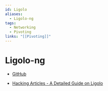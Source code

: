```yaml
---
id: Ligolo
aliases:
  - Ligolo-ng
tags:
  - Networking
  - Pivoting
links: "[[Pivoting]]"
---
```


# Ligolo-ng

- [GitHub](https://github.com/nicocha30/ligolo-ng)

- [Hacking Articles - A Detailed Guide on Ligolo](https://www.hackingarticles.in/a-detailed-guide-on-ligolo-ng/)

